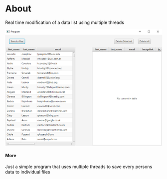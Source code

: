 # About
Real time modification of a data list using multiple threads

![image](images/app.PNG)

#### More
Just a simple program that uses multiple threads to save every persons data to individual files 
